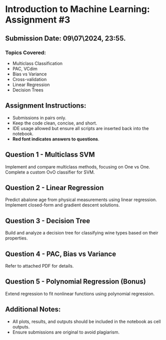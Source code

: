 # Introduction to Machine Learning: Assignment #3

## Submission Date: 09\07\2024, 23:55.

### Topics Covered:
- Multiclass Classification
- PAC, VCdim
- Bias vs Variance
- Cross-validation
- Linear Regression
- Decision Trees

## Assignment Instructions:

- Submissions in pairs only.
- Keep the code clean, concise, and short.
- IDE usage allowed but ensure all scripts are inserted back into the notebook.
- **Red font indicates answers to questions**.

## Question 1 - Multiclass SVM

Implement and compare multiclass methods, focusing on One vs One. Complete a custom OvO classifier for SVM.

## Question 2 - Linear Regression

Predict abalone age from physical measurements using linear regression. Implement closed-form and gradient descent solutions.

## Question 3 - Decision Tree

Build and analyze a decision tree for classifying wine types based on their properties.

## Question 4 - PAC, Bias vs Variance

Refer to attached PDF for details.

## Question 5 - Polynomial Regression (Bonus)

Extend regression to fit nonlinear functions using polynomial regression.

## Additional Notes:

- All plots, results, and outputs should be included in the notebook as cell outputs.
- Ensure submissions are original to avoid plagiarism.


